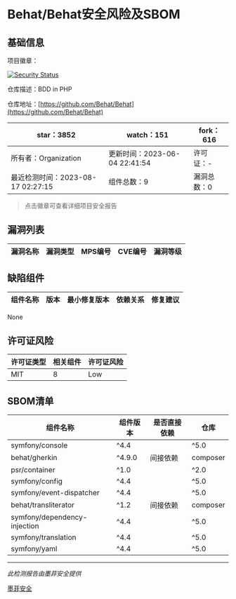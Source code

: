 # Behat/Behat安全风险及SBOM

## 基础信息

项目徽章：

[![Security Status](https://www.murphysec.com/platform3/v31/badge/1691879224678047744.svg)](https://www.murphysec.com/console/report/1691879223985987584/1691879224678047744)

仓库描述：BDD in PHP

仓库地址：[https://github.com/Behat/Behat](https://github.com/Behat/Behat)

| star：3852 | watch：151 | fork：616 |
| ----------- | -------------- | ------------ |
| 所有者：Organization | 更新时间：2023-06-04 22:41:54 | 许可证：- |
| 最近检测时间：2023-08-17 02:27:15 | 组件总数：9 | 漏洞总数：0 |

> 点击徽章可查看详细项目安全报告



## 漏洞列表

| 漏洞名称 | 漏洞类型 | MPS编号 | CVE编号 | 漏洞等级 |
| ------- | ------ | ------- | ------ | ----- |





## 缺陷组件

| 组件名称 | 版本 | 最小修复版本 | 依赖关系 | 修复建议 |
| -------- | ---- | ------------ | -------- | -------- |
None




## 许可证风险

| 许可证类型 | 相关组件 | 许可证风险 |
| ---------- | -------- | ---------- |
|MIT|8|Low|




## SBOM清单

| 组件名称 | 组件版本 | 是否直接依赖 | 仓库 |
| -------- | -------- | ------------ | ---- |
|symfony/console|^4.4 || ^5.0 || ^6.0|间接依赖|composer|
|behat/gherkin|^4.9.0|间接依赖|composer|
|psr/container|^1.0 || ^2.0|间接依赖|composer|
|symfony/config|^4.4 || ^5.0 || ^6.0|间接依赖|composer|
|symfony/event-dispatcher|^4.4 || ^5.0 || ^6.0|间接依赖|composer|
|behat/transliterator|^1.2|间接依赖|composer|
|symfony/dependency-injection|^4.4 || ^5.0 || ^6.0|间接依赖|composer|
|symfony/translation|^4.4 || ^5.0 || ^6.0|间接依赖|composer|
|symfony/yaml|^4.4 || ^5.0 || ^6.0|间接依赖|composer|


------

*此检测报告由墨菲安全提供*

[墨菲安全](www.murphysec.com)